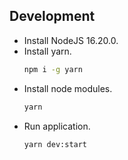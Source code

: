 ## Development

- Install NodeJS 16.20.0.
- Install yarn.
  ```bash
  npm i -g yarn
  ```
- Install node modules.
  ```bash
  yarn
  ```
- Run application.
  ```bash
  yarn dev:start
  ```
